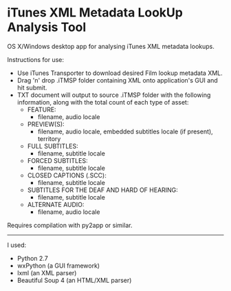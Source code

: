# iTunes XML Metadata LookUp Analysis Tool
OS X/Windows desktop app for analysing iTunes XML metadata lookups.

Instructions for use:
- Use iTunes Transporter to download desired Film lookup metadata XML.
- Drag 'n' drop .iTMSP folder containing XML onto application's GUI and hit submit.
- TXT document will output to source .iTMSP folder with the following information, along with the total count of each type of asset:
    - FEATURE:
      - filename, audio locale
    - PREVIEW(S):
      - filename, audio locale, embedded subtitles locale (if present), territory
    - FULL SUBTITLES:
      - filename, subtitle locale
    - FORCED SUBTITLES:
      - filename, subtitle locale
    - CLOSED CAPTIONS (.SCC):
      - filename, subtitle locale
    - SUBTITLES FOR THE DEAF AND HARD OF HEARING:
      - filename, subtitle locale
    - ALTERNATE AUDIO:
      - filename, audio locale
      
Requires compilation with py2app or similar.

---
I used:
- Python 2.7
- wxPython (a GUI framework)
- lxml (an XML parser)
- Beautiful Soup 4 (an HTML/XML parser)
